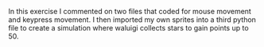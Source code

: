 In this exercise I commented on two files that coded for mouse movement and keypress movement. I then imported my own sprites into a third python file to create a simulation where waluigi collects stars to gain points up to 50. 